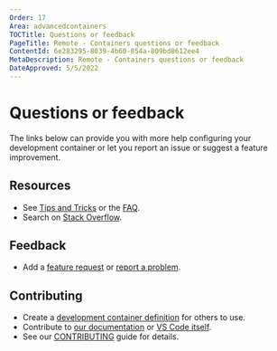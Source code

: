 ```yaml
---
Order: 17
Area: advancedcontainers
TOCTitle: Questions or feedback
PageTitle: Remote - Containers questions or feedback
ContentId: 6e283295-8039-4b60-854a-809bd8612ee4
MetaDescription: Remote - Containers questions or feedback
DateApproved: 5/5/2022
---
```

# Questions or feedback

The links below can provide you with more help configuring your development container or let you report an issue or suggest a feature improvement.

## Resources

* See [Tips and Tricks](/docs/remote/troubleshooting.md#container-tips) or the [FAQ](/docs/remote/faq.md).
* Search on [Stack Overflow](https://stackoverflow.com/questions/tagged/vscode-remote).

## Feedback

* Add a [feature request](https://aka.ms/vscode-remote/feature-requests) or [report a problem](https://aka.ms/vscode-remote/issues/new).

## Contributing

* Create a [development container definition](https://aka.ms/vscode-dev-containers) for others to use.
* Contribute to [our documentation](https://github.com/microsoft/vscode-docs) or [VS Code itself](https://github.com/microsoft/vscode).
* See our [CONTRIBUTING](https://aka.ms/vscode-remote/contributing) guide for details.
